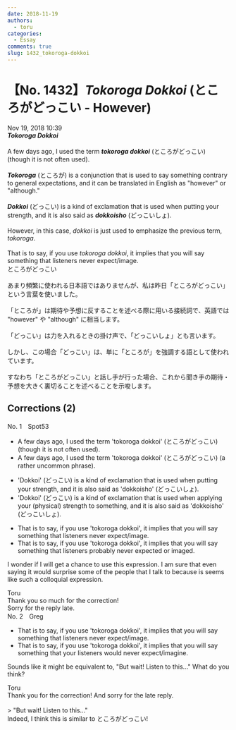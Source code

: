 ```yaml
---
date: 2018-11-19
authors:
  - toru
categories:
  - Essay
comments: true
slug: 1432_tokoroga-dokkoi
---
```


# 【No. 1432】<strong><em>Tokoroga Dokkoi</strong></em> (ところがどっこい - However)
<div class="date">Nov 19, 2018 10:39</div>
<div id="post"><div id="body_show_ori">
<strong><em>Tokoroga Dokkoi</strong></em><br/><br/>A few days ago, I used the term <strong><em>tokoroga dokkoi</em></strong> (ところがどっこい) (though it is not often used).<br/><br/><strong><em>Tokoroga</em></strong> (ところが) is a conjunction that is used to say something contrary to general expectations, and it can be translated in English as "however" or "although."<br/><br/><strong><em>Dokkoi</em></strong> (どっこい) is a kind of exclamation that is used when putting your strength, and it is also said as <strong><em>dokkoisho</em></strong> (どっこいしょ).<br/><br/>However, in this case, <em>dokkoi</em> is just used to emphasize the previous term, <em>tokoroga</em>.<br/><br/>That is to say, if you use <em>tokoroga dokkoi</em>, it implies that you will say something that listeners never expect/image.
</div></div>

<!-- more -->

<div id="post_ja"><div id="body_show_mo">
ところがどっこい<br/><br/>あまり頻繁に使われる日本語ではありませんが、私は昨日「ところがどっこい」という言葉を使いました。<br/><br/>「ところが」は期待や予想に反することを述べる際に用いる接続詞で、英語では "however" や "although" に相当します。<br/><br/>「どっこい」は力を入れるときの掛け声で、「どっこいしょ」とも言います。<br/><br/>しかし、この場合「どっこい」は、単に「ところが」を強調する語として使われています。<br/><br/>すなわち「ところがどっこい」と話し手が行った場合、これから聞き手の期待・予想を大きく裏切ることを述べることを示唆します。
</div></div>

## Corrections (2)
<div id="block"><div class="first_name"> No. 1　<span class="just_name">Spot53</span></div><div id="block2">
<ul class="correction_field">
<li class="incorrect">A few days ago, I used the term 'tokoroga dokkoi' (ところがどっこい) (though it is not often used).</li>
<li class="corrected correct">
A few days ago, I used the term 'tokoroga dokkoi' (ところがどっこい) (<span class="f_blue">a rather uncommon phrase</span>).
</li>
</ul>
<ul class="correction_field">
<li class="incorrect">'Dokkoi' (どっこい) is a kind of exclamation that is used when putting your strength, and it is also said as 'dokkoisho' (どっこいしょ).</li>
<li class="corrected correct">
'Dokkoi' (どっこい) is a kind of exclamation that is used when <span class="f_blue">applying</span> your <span class="f_gray">(physical)</span> strength <span class="f_blue">to something</span>, and it is also said as 'dokkoisho' (どっこいしょ).
</li>
</ul>
<ul class="correction_field">
<li class="incorrect">That is to say, if you use 'tokoroga dokkoi', it implies that you will say something that listeners never expect/image.</li>
<li class="corrected correct">
That is to say, if you use 'tokoroga dokkoi', it implies that you will say something that listeners <span class="f_blue">probably never expected or imaged</span>.
</li>
</ul>
<p class="comment_small">
 I wonder if I will get a chance to use this expression. I am sure that even saying it would surprise some of the people that I talk to because is seems like such a colloquial expression.
</p>

</div><div class="name"><span class="just_name">Toru</span><br>
Thank you so much for the correction!<br/>Sorry for the reply late.
</div>
</div>
<div id="block"><div class="first_name"> No. 2　<span class="just_name">Greg</span></div><div id="block2">
<ul class="correction_field">
<li class="incorrect">That is to say, if you use 'tokoroga dokkoi', it implies that you will say something that listeners never expect/image.</li>
<li class="corrected correct">
That is to say, if you use 'tokoroga dokkoi', it implies that you will say something that <span class="f_blue">your</span> listeners would never expect/<span class="f_red">imagine</span>.
</li>
</ul>
<p class="comment_small">
 Sounds like it might be equivalent to, "But wait! Listen to this..."  What do you think?
</p>

</div><div class="name"><span class="just_name">Toru</span><br>
Thank you for the correction! And sorry for the late reply.<br/><br/>&gt; "But wait! Listen to this..."<br/>Indeed, I think this is similar to ところがどっこい!
</div>
</div>

